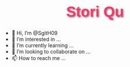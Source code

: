 
<!DOCTYPE html>
<html>
<head>
  <style>
    .blog-title {
      font-family: 'Arial Black', sans-serif;
      font-size: 40px;
      color: #FF3366;
      text-shadow: 2px 2px 4px rgba(0, 0, 0, 0.5);
      text-align: center;
    }
  </style>
</head>
<body>
  <h1 class="blog-title">Stori Qu</h1>
</body>
</html>




- 👋 Hi, I’m @SgitH09
- 👀 I’m interested in ...
- 🌱 I’m currently learning ...
- 💞️ I’m looking to collaborate on ...
- 📫 How to reach me ...

<!---
SgitH09/SgitH09 is a ✨ special ✨ repository because its `README.md` (this file) appears on your GitHub profile.
You can click the Preview link to take a look at your changes.
--->

